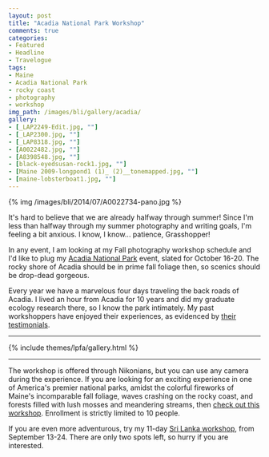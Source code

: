```yaml
---
layout: post
title: "Acadia National Park Workshop"
comments: true
categories:
- Featured
- Headline
- Travelogue
tags:
- Maine	
- Acadia National Park
- rocky coast
- photography
- workshop
img_path: /images/bli/gallery/acadia/
gallery:
- [_LAP2249-Edit.jpg, ""]
- [_LAP2300.jpg, ""]
- [_LAP8318.jpg, ""]
- [A0022482.jpg, ""]
- [A8398548.jpg, ""]
- [black-eyedsusan-rock1.jpg, ""]
- [Maine 2009-longpond1 (1)_ (2)__tonemapped.jpg, ""]
- [maine-lobsterboat1.jpg, ""]
---
```


{% img /images/bli/2014/07/A0022734-pano.jpg %}

It's hard to believe that we are already halfway through summer! Since I'm less than halfway through my summer photography and writing goals, I'm feeling a bit anxious. I know, I know... patience, Grasshopper!

<!--more-->

In any event, I am looking at my Fall photography workshop schedule and I'd like to plug my [Acadia National Park](http://www.nikoniansacademy.com/all/viewWorkshop.html?course_id=1319) event, slated for October 16-20. The rocky shore of Acadia should be in prime fall foliage then, so scenics should be drop-dead gorgeous. 

Every year we have a marvelous four days traveling the back roads of Acadia. I lived an hour from Acadia for 10 years and did my graduate ecology research there, so I know the park intimately. My past workshoppers have enjoyed their experiences, as evidenced by [their testimonials](http://www.lesterpickerphoto.com/workshops/past-workshop.html). 

---

{% include themes/lpfa/gallery.html %}

---

The workshop is offered through Nikonians, but you can use any camera during the experience. If you are looking for an exciting experience in one of America's premier national parks, amidst the colorful fireworks of Maine's incomparable fall foliage, waves crashing on the rocky coast, and forests filled with lush mosses and meandering streams, then [check out this workshop](http://www.nikoniansacademy.com/all/viewWorkshop.html?course_id=1319). Enrollment is strictly limited to 10 people. 

If you are even more adventurous, try my 11-day [Sri Lanka workshop](http://www.nikoniansacademy.com/all/viewWorkshop.html?course_id=1318), from September 13-24. There are only two spots left, so hurry if you are interested. 